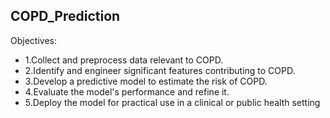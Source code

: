 ## COPD_Prediction

Objectives:

- 1.Collect and preprocess data relevant to COPD.
- 2.Identify and engineer significant features contributing to COPD.
- 3.Develop a predictive model to estimate the risk of COPD.
- 4.Evaluate the model's performance and refine it.
- 5.Deploy the model for practical use in a clinical or public health setting
